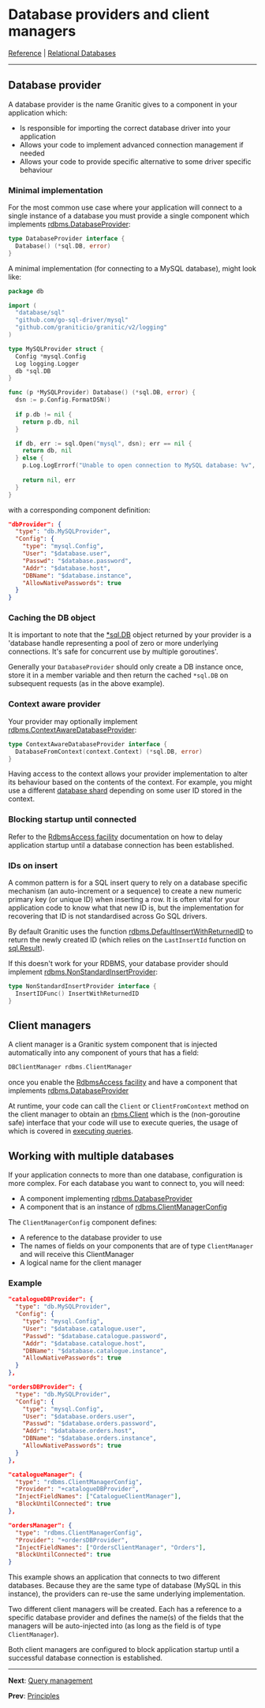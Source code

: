 # Database providers and client managers

[Reference](README.md) | [Relational Databases](db-index.md)

---

## Database provider

A database provider is the name Granitic gives to a component in your application which:

  * Is responsible for importing the correct database driver into your application
  * Allows your code to implement advanced connection management if needed
  * Allows your code to provide specific alternative to some driver specific behaviour
  
### Minimal implementation

For the most common use case where your application will connect to a single instance of a database 
you must provide a single component which implements [rdbms.DatabaseProvider](https://godoc.org/github.com/graniticio/granitic/rdbms#DatabaseProvider):

```go
type DatabaseProvider interface {
  Database() (*sql.DB, error)
}
```
 

A minimal implementation (for connecting to a MySQL database), might look like:

```go
package db

import (
  "database/sql"
  "github.com/go-sql-driver/mysql"
  "github.com/graniticio/granitic/v2/logging"
)

type MySQLProvider struct {
  Config *mysql.Config
  Log logging.Logger
  db *sql.DB
}

func (p *MySQLProvider) Database() (*sql.DB, error) {
  dsn := p.Config.FormatDSN()
  
  if p.db != nil {
    return p.db, nil 
  }

  if db, err := sql.Open("mysql", dsn); err == nil {
    return db, nil
  } else {
    p.Log.LogErrorf("Unable to open connection to MySQL database: %v", err)
    
    return nil, err
  }
}
```

with a corresponding component definition:

```json
"dbProvider": {
  "type": "db.MySQLProvider",
  "Config": {
    "type": "mysql.Config",
    "User": "$database.user",
    "Passwd": "$database.password",
    "Addr": "$database.host",
    "DBName": "$database.instance",
    "AllowNativePasswords": true
  }
} 
```

### Caching the DB object

It is important to note that the [*sql.DB](https://golang.org/pkg/database/sql/#DB) object returned by your provider is a 
'database handle representing a  pool of zero or more underlying connections. It's safe for concurrent use by multiple goroutines'.

Generally your `DatabaseProvider` should only create a DB instance once, store it in a member variable and then
return the cached `*sql.DB` on subsequent requests (as in the above example).

### Context aware provider

Your provider may optionally implement [rdbms.ContextAwareDatabaseProvider](https://godoc.org/github.com/graniticio/granitic/rdbms#ContextAwareDatabaseProvider):

```go
type ContextAwareDatabaseProvider interface {
  DatabaseFromContext(context.Context) (*sql.DB, error)
}
```

Having access to the context allows your provider implementation to alter its behaviour based on the contents of the 
context. For example, you might use a different [database shard](https://en.wikipedia.org/wiki/Shard_(database_architecture)) 
depending on some user ID stored in the context.

### Blocking startup until connected

Refer to the [RdbmsAccess facility](fac-rdbms.md) documentation on how to delay application startup until a database connection 
has been established.

### IDs on insert

A common pattern is for a SQL insert query to rely on a database specific mechanism (an auto-increment or a sequence)
to create a new numeric primary key (or unique ID) when inserting a row. It is often vital for your application code to know
what that new ID is, but the implementation for recovering that ID is not standardised across Go SQL drivers.

By default Granitic uses the function [rdbms.DefaultInsertWithReturnedID](https://godoc.org/github.com/graniticio/granitic/rdbms#DefaultInsertWithReturnedID)
to return the newly created ID (which relies on the `LastInsertId` function on [sql.Result](https://golang.org/pkg/database/sql/#Result`)).

If this doesn't work for your RDBMS, your database provider should implement [rdbms.NonStandardInsertProvider](https://godoc.org/github.com/graniticio/granitic/rdbms#NonStandardInsertProvider):

```go
type NonStandardInsertProvider interface {
  InsertIDFunc() InsertWithReturnedID
}
```

## Client managers

A client manager is a Granitic system component that is injected automatically into any component of yours that has a field:

```go
DBClientManager rdbms.ClientManager
``` 

once you enable the [RdbmsAccess facility](fac-rdbms.md) and have a component that implements 
[rdbms.DatabaseProvider](https://godoc.org/github.com/graniticio/granitic/rdbms#DatabaseProvider)

At runtime, your code can call the `Client` or `ClientFromContext` method on the client manager to obtain an
[rbms.Client](https://godoc.org/github.com/graniticio/granitic/rdbms#Client) which is the (non-goroutine safe)
interface that your code will use to execute queries, the usage of which is covered in [executing queries](db-query.md).

## Working with multiple databases

If your application connects to more than one database, configuration is more complex. For each database you want to 
connect to, you will need:

 * A component implementing [rdbms.DatabaseProvider](https://godoc.org/github.com/graniticio/granitic/rdbms#DatabaseProvider)
 * A component that is an instance of [rdbms.ClientManagerConfig](https://godoc.org/github.com/graniticio/granitic/rdbms#ClientManagerConfig)

The `ClientManagerConfig` component defines:

 * A reference to the database provider to use
 * The names of fields on your components that are of type `ClientManager` and will receive this ClientManager
 * A logical name for the client manager
 
### Example

```json
"catalogueDBProvider": {
  "type": "db.MySQLProvider",
  "Config": {
    "type": "mysql.Config",
    "User": "$database.catalogue.user",
    "Passwd": "$database.catalogue.password",
    "Addr": "$database.catalogue.host",
    "DBName": "$database.catalogue.instance",
    "AllowNativePasswords": true
  }
}, 

"ordersDBProvider": {
  "type": "db.MySQLProvider",
  "Config": {
    "type": "mysql.Config",
    "User": "$database.orders.user",
    "Passwd": "$database.orders.password",
    "Addr": "$database.orders.host",
    "DBName": "$database.orders.instance",
    "AllowNativePasswords": true
  }
}, 

"catalogueManager": {
  "type": "rdbms.ClientManagerConfig",
  "Provider": "+catalogueDBProvider",
  "InjectFieldNames": ["CatalogueClientManager"],
  "BlockUntilConnected": true
},

"ordersManager": {
  "type": "rdbms.ClientManagerConfig",
  "Provider": "+ordersDBProvider",
  "InjectFieldNames": ["OrdersClientManager", "Orders"],
  "BlockUntilConnected": true
}
``` 

This example shows an application that connects to two different databases. Because they are the same type of database
(MySQL in this instance), the providers can re-use the same underlying implementation.

Two different client managers will be created. Each has a reference to a specific database provider and defines the name(s)
of the fields that the managers will be auto-injected into (as long as the field is of type `ClientManager`).

Both client managers are configured to block application startup until a successful database connection is established.




---
**Next**: [Query management](db-query.md)

**Prev**: [Principles](db-principles.md)